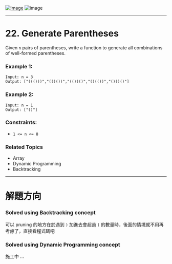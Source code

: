 [![image](https://img.shields.io/badge/Leetcode-Link-blue?logo=leetcode)](https://leetcode.com/problems/generate-parentheses/)
![image](https://img.shields.io/badge/Difficulty-Medium-yellow)

---

# 22. Generate Parentheses

Given `n` pairs of parentheses, write a function to generate all combinations of well-formed parentheses.

### Example 1:

```
Input: n = 3
Output: ["((()))","(()())","(())()","()(())","()()()"]
```

### Example 2:

```
Input: n = 1
Output: ["()"]
```

### Constraints:

- `1 <= n <= 8`

### Related Topics

- Array
- Dynamic Programming
- Backtracking
  
---

# 解題方向

### Solved using Backtracking concept

可以 pruning 的地方在於遇到 `)` 加進去會超過 `(` 的數量時，後面的情境就不用再考慮了，直接看程式碼吧

### Solved using Dynamic Programming concept 

施工中 ...
